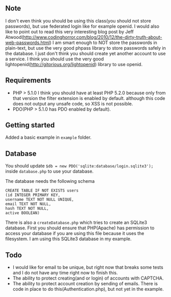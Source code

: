 Note
--
I don't even think you should be using this
class(you should not store passwords), but use federated login like for example
openid. I would also like to point out to read this very interesting blog post
by Jeff Atwood(http://www.codinghorror.com/blog/2010/12/the-dirty-truth-about-web-passwords.html)
I am smart enough to NOT store the passwords in plain-text,
but use the very good phpass library to store passwords safely in the database.
I just don't think you should create yet another account to use a service.
I think you should use the very good lightopenid(http://gitorious.org/lightopenid)
library to use openid.

Requirements
--

- PHP > 5.1.0
  I think you should have at least PHP 5.2.0 because only from that version the 
  filter extension is enabled by default. although this code does not output any
  unsafe code, so XSS is not possible.
- PDO(PHP > 5.1.0 has PDO enabled by default).

Getting started
--

Added a basic example in `example` folder.

Database
--

You should update `$db = new PDO('sqlite:database/login.sqlite3');`  inside
`database.php` to use your database.

The database needs the following schema

    CREATE TABLE IF NOT EXISTS users
    (id INTEGER PRIMARY KEY,
    username TEXT NOT NULL UNIQUE,
    email TEXT NOT NULL,
    hash TEXT NOT NULL,
    active BOOLEAN)

There is also a `createDatabase.php` which tries to create an SQLite3 database.
First you should ensure that PHP(Apache) has permission to access your
database if you are using this file because it uses the filesystem.
I am using this SQLite3 database in my example.

Todo
--

- I would like for email to be unique, but right now that breaks some tests and
 I do not have any time right now to finish this.
- The ability to protect creating(and or login) of accounts with CAPTCHA.
- The ability to protect account creation by sending of emails. There is code in
 place to do this(Authentication.php), but not yet in the example.